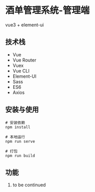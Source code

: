 # 酒单管理系统-管理端

vue3 + element-ui

## 技术栈
- Vue 
- Vue Router
- Vuex 
- Vue CLI
- Element-UI
- Sass 
- ES6
- Axios


## 安装与使用
```shell
# 安装依赖
npm install

# 本地运行
npm run serve 	

# 打包
npm run build		
```

## 功能
1.  to be continued



